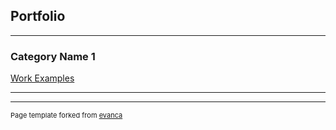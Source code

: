 ## Portfolio

---

### Category Name 1 

[Work Examples](/sample_page)
<a href="https://github.com/CelticJasen/workexamples"></a>

---



---
<p style="font-size:11px">Page template forked from <a href="https://github.com/evanca/quick-portfolio">evanca</a></p>
<!-- Remove above link if you don't want to attibute -->
